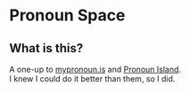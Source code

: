 # Pronoun Space
## What is this?
A one-up to [mypronoun.is](https://mypronoun.is) and [Pronoun Island](https://pronoun.is).\
I knew I could do it better than them, so I did.
